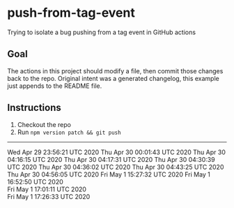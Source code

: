 # push-from-tag-event

Trying to isolate a bug pushing from a tag event in GitHub actions

## Goal

The actions in this project should modify a file, then commit those changes back to the repo. Original intent was a generated changelog, this example just appends to the README file.

## Instructions

1. Checkout the repo
2. Run `npm version patch && git push`

---
Wed Apr 29 23:56:21 UTC 2020
Thu Apr 30 00:01:43 UTC 2020
Thu Apr 30 04:16:15 UTC 2020
Thu Apr 30 04:17:31 UTC 2020
Thu Apr 30 04:30:39 UTC 2020
Thu Apr 30 04:36:02 UTC 2020
Thu Apr 30 04:43:25 UTC 2020
Thu Apr 30 04:56:05 UTC 2020
Fri May 1 15:27:32 UTC 2020
Fri May  1 16:52:50 UTC 2020  
Fri May  1 17:01:11 UTC 2020  
Fri May  1 17:26:33 UTC 2020  

